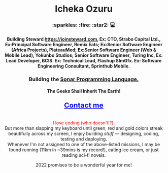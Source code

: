 <head>
  <link rel="stylesheet" href="https://stackpath.bootstrapcdn.com/bootstrap/4.5.2/css/bootstrap.min.css" />
 </head>

<h1 align="center">Icheka Ozuru</h1>
<h3 align="center">
  :sparkles: :fire: :star2: 💻
</h3>
<h4 align="center">Building Steward <a href="https://joinsteward.com">https://joinsteward.com</a>, Ex: CTO, Strabo Capital Ltd., Ex:Principal Software Engineer, Remix Eats; Ex:Senior Software Engineer (Africa Projects), PlateauMed; Ex:Senior Software Engineer (Web & Mobile Lead), Yokunbo Studios; Senior Software Engineer, Turing Inc, Ex: Lead Developer, BCIS. Ex: Technical Lead, Flashup SImGfx. Ex: Software Engineering Consultant, Sprinthub Mobile.
</h4>
<h3 align="center">
  Building the <a href="https://github.com/Sonar-Programming-Language">Sonar Programming Language.</a>
</h3>
<h4 align="center">The Geeks Shall Inherit The Earth!</h4>
<div align="center">
  <h3><a style="color: blue; font-size: 22px;" href="mailto:rhemafortune@gmail.com">Contact me</a></h3>
  <br />

<div style="text-align: center; color: red;">I love coding (who doesn't!?).</div>
But more than slapping my keyboard until green, red and gold colors streak beautifully across my screen, I enjoy building <i>stuff</i> &mdash; designing, coding, testing and deploying. <br />
Whenever I'm not assigned to one of the above-listed missions, I may be found running (11km in ~39mins is my record!), eating ice cream, or just reading sci-fi novels.

2022 promises to be a wonderful year for me!
